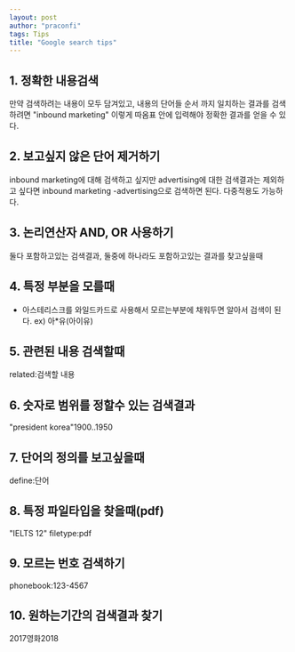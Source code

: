 ```yaml
---
layout: post
author: "praconfi"
tags: Tips
title: "Google search tips"
---
```


## 1. 정확한 내용검색
만약 검색하려는 내용이 모두 담겨있고, 내용의 단어들 순서 까지 일치하는 결과를 검색하려면 "inbound marketing" 이렇게 따옴표 안에 입력해야 정확한 결과를 얻을 수 있다.

## 2. 보고싶지 않은 단어 제거하기
inbound marketing에 대해 검색하고 싶지만 advertising에 대한 검색결과는
제외하고 싶다면 inbound marketing -advertising으로 검색하면 된다. 다중적용도 가능하다.

## 3. 논리연산자 AND, OR 사용하기
둘다 포함하고있는 검색결과, 둘중에 하나라도 포함하고있는 결과를 찾고싶을때

## 4. 특정 부분을 모를때
* 아스테리스크를 와일드카드로 사용해서 모르는부분에 채워두면 알아서 검색이 된다.
ex) 아*유(아이유)

## 5. 관련된 내용 검색할때
related:검색할 내용

## 6. 숫자로 범위를 정할수 있는 검색결과
"president korea"1900..1950

## 7. 단어의 정의를 보고싶을때
define:단어

## 8. 특정 파일타입을 찾을때(pdf)
"IELTS 12" filetype:pdf

## 9. 모르는 번호 검색하기
phonebook:123-4567

## 10. 원하는기간의 검색결과 찾기
2017영화2018

